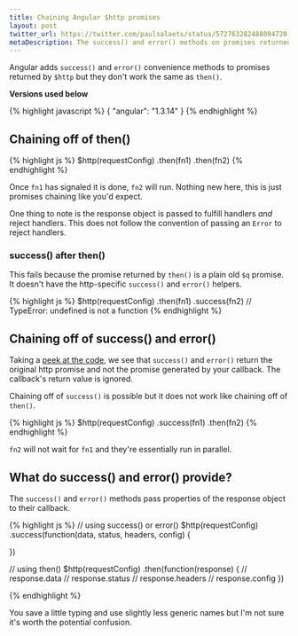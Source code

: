 ```yaml
---
title: Chaining Angular $http promises
layout: post
twitter_url: https://twitter.com/paulsalaets/status/572763282488094720
metaDescription: The success() and error() methods on promises returned by the Angular $http service do not chain like then()
---
```


Angular adds `success()` and `error()` convenience methods to promises returned by `$http` but they don't work the same as `then()`.

**Versions used below**

{% highlight javascript %}
{
  "angular": "1.3.14"
}
{% endhighlight %}

## Chaining off of then()

{% highlight js %}
$http(requestConfig)
  .then(fn1)
  .then(fn2)
{% endhighlight %}

Once `fn1` has signaled it is done, `fn2` will run. Nothing new here, this is just promises chaining like you'd expect.

One thing to note is the response object is passed to fulfill handlers *and* reject handlers. This does not follow the convention of passing an `Error` to reject handlers.

### success() after then()

This fails because the promise returned by `then()` is a plain old `$q` promise. It doesn't have the http-specific `success()` and `error()` helpers.

{% highlight js %}
$http(requestConfig)
  .then(fn1)
  .success(fn2) // TypeError: undefined is not a function
{% endhighlight %}

## Chaining off of success() and error()

Taking a [peek at the code](https://github.com/angular/angular.js/blob/v1.3.14/src/ng/http.js#L808), we see that `success()` and `error()` return the original http promise and not the promise generated by your callback. The callback's return value is ignored.

Chaining off of `success()` is possible but it does not work like chaining off of `then()`.

{% highlight js %}
$http(requestConfig)
  .success(fn1)
  .then(fn2)
{% endhighlight %}

`fn2` will not wait for `fn1` and they're essentially run in parallel.

## What do success() and error() provide?

The `success()` and `error()` methods pass properties of the response object to their callback.

{% highlight js %}
// using success() or error()
$http(requestConfig)
  .success(function(data, status, headers, config) {

  })

// using then()
$http(requestConfig)
  .then(function(response) {
    // response.data
    // response.status
    // response.headers
    // response.config
  })

{% endhighlight %}

You save a little typing and use slightly less generic names but I'm not sure it's worth the potential confusion.
